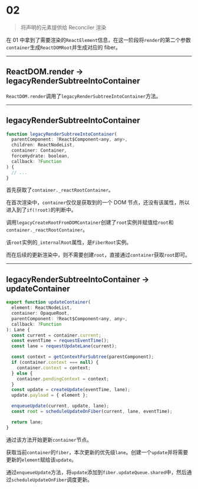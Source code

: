 # 02

> 将声明的元素提供给 Reconciler 渲染

在 01 中拿到了需要渲染的`ReactElement`信息，在这一阶段将`render`的第二个参数`container`生成`ReactDOMRoot`并生成对应的 fiber。

---

## ReactDOM.render -> legacyRenderSubtreeIntoContainer

`ReactDOM.render`调用了`legacyRenderSubtreeIntoContainer`方法。

---

## legacyRenderSubtreeIntoContainer

```js
function legacyRenderSubtreeIntoContainer(
  parentComponent: ?React$Component<any, any>,
  children: ReactNodeList,
  container: Container,
  forceHydrate: boolean,
  callback: ?Function
) {
  // ...
}
```

首先获取了`container._reactRootContainer`。

在首次渲染中，`container`仅仅是获取到的一个 DOM 节点，还没有该属性，所以进入到了`if(!root)`的判断中。

调用`legacyCreateRootFromDOMContainer`创建了`root`实例并赋值给`root`和`container._reactRootContainer`。

该`root`实例的`_internalRoot`属性，是`FiberRoot`实例。

而在后续的更新渲染中，则不需要创建`root`，直接通过`container`获取`root`即可。

---

## legacyRenderSubtreeIntoContainer -> updateContainer

```js
export function updateContainer(
  element: ReactNodeList,
  container: OpaqueRoot,
  parentComponent: ?React$Component<any, any>,
  callback: ?Function
): Lane {
  const current = container.current;
  const eventTime = requestEventTime();
  const lane = requestUpdateLane(current);

  const context = getContextForSubtree(parentComponent);
  if (container.context === null) {
    container.context = context;
  } else {
    container.pendingContext = context;
  }
  const update = createUpdate(eventTime, lane);
  update.payload = { element };

  enqueueUpdate(current, update, lane);
  const root = scheduleUpdateOnFiber(current, lane, eventTime);

  return lane;
}
```

通过该方法开始更新`container`节点。

获取当前`container`的`fiber`，本次更新的优先级`lane`。创建一个`update`并将需要更新的`element`赋给该`update`。

通过`enqueueUpdate`方法，将`update`添加到`fiber.updateQueue.shared`中，然后通过`scheduleUpdateOnFiber`调度更新。
